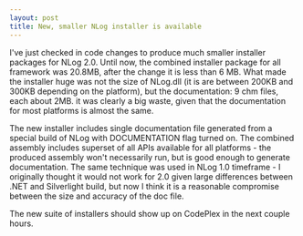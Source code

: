 ```yaml
---
layout: post
title: New, smaller NLog installer is available
---
```


I've just checked in code changes to produce much smaller installer packages for NLog 2.0. Until now, the combined installer package for all framework was 20.8MB, after the change it is less than 6 MB. What made the installer huge was not the size of NLog.dll (it is are between 200KB and 300KB depending on the platform), but the documentation: 9 chm files, each about 2MB. it was clearly a big waste, given that the documentation for most platforms is almost the same.

The new installer includes single documentation file generated from a special build of NLog with DOCUMENTATION flag turned on. The combined assembly includes superset of all APIs available for all platforms - the produced assembly won't necessarily run, but is good enough to generate documentation. The same technique was used in NLog 1.0 timeframe - I originally thought it would not work for 2.0 given large differences between .NET and Silverlight build, but now I think it is a reasonable compromise between the size and accuracy of the doc file.

The new suite of installers should show up on CodePlex in the next couple hours.